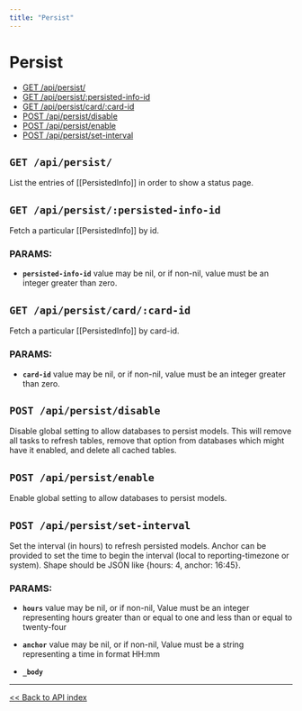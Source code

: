 ```yaml
---
title: "Persist"
---
```


# Persist

  - [GET /api/persist/](#get-apipersist)
  - [GET /api/persist/:persisted-info-id](#get-apipersistpersisted-info-id)
  - [GET /api/persist/card/:card-id](#get-apipersistcardcard-id)
  - [POST /api/persist/disable](#post-apipersistdisable)
  - [POST /api/persist/enable](#post-apipersistenable)
  - [POST /api/persist/set-interval](#post-apipersistset-interval)

## `GET /api/persist/`

List the entries of [[PersistedInfo]] in order to show a status page.

## `GET /api/persist/:persisted-info-id`

Fetch a particular [[PersistedInfo]] by id.

### PARAMS:

*  **`persisted-info-id`** value may be nil, or if non-nil, value must be an integer greater than zero.

## `GET /api/persist/card/:card-id`

Fetch a particular [[PersistedInfo]] by card-id.

### PARAMS:

*  **`card-id`** value may be nil, or if non-nil, value must be an integer greater than zero.

## `POST /api/persist/disable`

Disable global setting to allow databases to persist models. This will remove all tasks to refresh tables, remove
  that option from databases which might have it enabled, and delete all cached tables.

## `POST /api/persist/enable`

Enable global setting to allow databases to persist models.

## `POST /api/persist/set-interval`

Set the interval (in hours) to refresh persisted models.
   Anchor can be provided to set the time to begin the interval (local to reporting-timezone or system).
   Shape should be JSON like {hours: 4, anchor: 16:45}.

### PARAMS:

*  **`hours`** value may be nil, or if non-nil, Value must be an integer representing hours greater than or equal to one and less than or equal to twenty-four

*  **`anchor`** value may be nil, or if non-nil, Value must be a string representing a time in format HH:mm

*  **`_body`**

---

[<< Back to API index](../api-documentation.md)